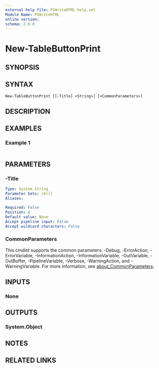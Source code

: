 ```yaml
---
external help file: PSWriteHTML-help.xml
Module Name: PSWriteHTML
online version:
schema: 2.0.0
---
```


# New-TableButtonPrint

## SYNOPSIS


## SYNTAX

```
New-TableButtonPrint [[-Title] <String>] [<CommonParameters>]
```

## DESCRIPTION


## EXAMPLES

### Example 1
```powershell

```



## PARAMETERS

### -Title


```yaml
Type: System.String
Parameter Sets: (All)
Aliases:

Required: False
Position: 0
Default value: None
Accept pipeline input: False
Accept wildcard characters: False
```

### CommonParameters
This cmdlet supports the common parameters: -Debug, -ErrorAction, -ErrorVariable, -InformationAction, -InformationVariable, -OutVariable, -OutBuffer, -PipelineVariable, -Verbose, -WarningAction, and -WarningVariable. For more information, see [about_CommonParameters](http://go.microsoft.com/fwlink/?LinkID=113216).

## INPUTS

### None

## OUTPUTS

### System.Object
## NOTES

## RELATED LINKS
